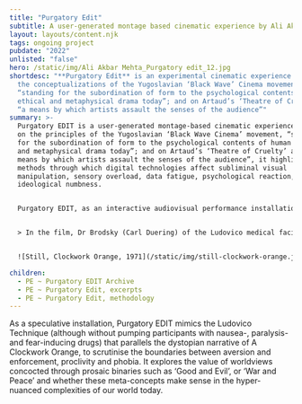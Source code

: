```yaml
---
title: "Purgatory Edit"
subtitle: A user-generated montage based cinematic experience by Ali Akbar Mehta
layout: layouts/content.njk
tags: ongoing project
pubdate: "2022"
unlisted: "false"
hero: /static/img/Ali Akbar Mehta_Purgatory edit_12.jpg
shortdesc: "**Purgatory Edit** is an experimental cinematic experience based on
  the conceptualizations of the Yugoslavian ‘Black Wave’ Cinema movement,
  “standing for the subordination of form to the psychological contents of human
  ethical and metaphysical drama today”; and on Artaud’s ‘Theatre of Cruelty’ as
  “a means by which artists assault the senses of the audience”"
summary: >-
  Purgatory EDIT is a user-generated montage-based cinematic experience. Based
  on the principles of the Yugoslavian ‘Black Wave Cinema’ movement, “standing
  for the subordination of form to the psychological contents of human ethical
  and metaphysical drama today”; and on Artaud’s ‘Theatre of Cruelty’ as “a
  means by which artists assault the senses of the audience”, it highlights the
  methods through which digital technologies affect subliminal visual
  manipulation, sensory overload, data fatigue, psychological reaction, and
  ideological numbness.


  Purgatory EDIT, as an interactive audiovisual performance installation, is inspired by the Ludovico Technique, a fictional negative-aversion technique depicted in ‘A Clockwork Orange’ (1971) directed by Stanley Kubrick, based on Anthony Burgess’s novel: 


  > In the film, Dr Brodsky (Carl Duering) of the Ludovico medical facility forces Alex (Malcolm McDowell) to watch violent images for extended periods of time as his eyes are held open with specula, while being pumped with nausea-, paralysis- and fear-inducing drugs at the same time. Its objective: the development of a nauseous association when experiencing or thinking about violence, causing an aversion. 


  ![Still, Clockwork Orange, 1971](/static/img/still-clockwork-orange.jpeg)

children:
  - PE ~ Purgatory EDIT Archive
  - PE ~ Purgatory Edit, excerpts
  - PE ~ Purgatory Edit, methodology
---
```

As a speculative installation, Purgatory EDIT mimics the Ludovico Technique (although without pumping participants with nausea-, paralysis- and fear-inducing drugs) that parallels the dystopian narrative of A Clockwork Orange, to scrutinise the boundaries between aversion and enforcement, proclivity and phobia. It explores the value of worldviews concocted through prosaic binaries such as ‘Good and Evil’, or ‘War and Peace’ and whether these meta-concepts make sense in the hyper-nuanced complexities of our world today.
